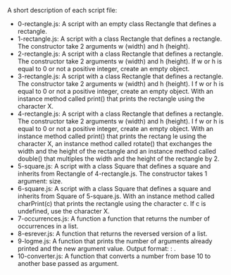 A short description of each script file:
+ 0-rectangle.js: A script with an empty class Rectangle that defines a rectangle.
+ 1-rectangle.js: A script with a class Rectangle that defines a rectangle. The constructor take 2 arguments w (width) and h (height).
+ 2-rectangle.js: A script with a class Rectangle that defines a rectangle. The constructor take 2 arguments w (width) and h (height). If w or h is equal to 0 or not a positive integer, create an empty object.
+ 3-rectangle.js: A script with a class Rectangle that defines a rectangle. The constructor take 2 arguments w (width) and h (height). I
f w or h is equal to 0 or not a positive integer, create an empty object. With an instance method called print() that prints the rectangle using the character X.
+ 4-rectangle.js: A script with a class Rectangle that defines a rectangle. The constructor take 2 arguments w (width) and h (height). I
f w or h is equal to 0 or not a positive integer, create an empty object. With an instance method called print() that prints the rectang
le using the character X, an instance method called rotate() that exchanges the width and the height of the rectangle and an instance method called double() that multiples the width and the height of the rectangle by 2. 
+ 5-square.js: A script with a class Square that defines a square and inherits from Rectangle of 4-rectangle.js. The constructor takes 1 argument: size.
+ 6-square.js: A script with a class Square that defines a square and inherits from Square of 5-square.js. With an instance method called charPrint(c) that prints the rectangle using the character c. If c is undefined, use the character X.
+ 7-occurrences.js: A function a function that returns the number of occurrences in a list.
+ 8-esrever.js: A function that returns the reversed version of a list.
+ 9-logme.js: A function that prints the number of arguments already printed and the new argument value. Output format: <number arguments already printed>: <current argument value>.
+ 10-converter.js: A function that converts a number from base 10 to another base passed as argument. 
<!--stackedit_data:
eyJoaXN0b3J5IjpbLTIwODUxNzU2MDddfQ==
-->
